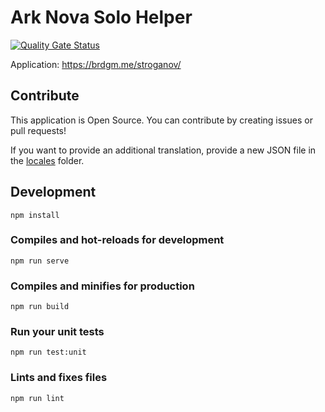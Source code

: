 # Ark Nova Solo Helper

[![Quality Gate Status](https://sonarcloud.io/api/project_badges/measure?project=brdgm_stroganov-solo-helper&metric=alert_status)](https://sonarcloud.io/summary/new_code?id=brdgm_stroganov-solo-helper)


Application: https://brdgm.me/stroganov/


## Contribute

This application is Open Source. You can contribute by creating issues or pull requests!

If you want to provide an additional translation, provide a new JSON file in the [locales](https://github.com/brdgm/stroganov-solo-helper/tree/develop/src/locales) folder.


## Development
```
npm install
```

### Compiles and hot-reloads for development
```
npm run serve
```

### Compiles and minifies for production
```
npm run build
```

### Run your unit tests
```
npm run test:unit
```

### Lints and fixes files
```
npm run lint
```

